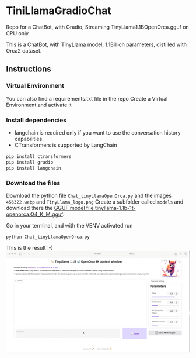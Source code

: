 # TiniLlamaGradioChat
Repo for a ChatBot, with Gradio, Streaming TinyLlama1.1BOpenOrca.gguf on CPU only

This is a ChatBot, with TinyLlama model, 1.1Billion parameters, distilled with Orca2 dataset.
## Instructions
### Virtual Environment
You can also find a requirements.txt file in the repo
Create a Virtual Environment and activate it
### Install dependencies
- langchain is required only if you want to use the conversation history capabilities.
- CTransformers is supported by LangChain
```
pip install ctransformers
pip install gradio
pip install langchain
```
### Download the files
Download the python file `Chat_tinyLlamaOpenOrca.py` and the images `456322.webp`  and `TinyLlama_logo.png`
Create a subfolder called `models` and download there the [GGUF model file tinyllama-1.1b-1t-openorca.Q4_K_M.gguf](https://huggingface.co/TheBloke/TinyLlama-1.1B-1T-OpenOrca-GGUF).

Go in your terminal, and with the VENV activated run
```
python Chat_tinyLlamaOpenOrca.py
```

This is the result :-)
<img src="https://github.com/fabiomatricardi/TiniLlamaGradioChat/raw/main/tinillamaChat.gif" width=900>

